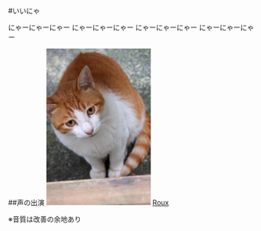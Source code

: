 #いいにゃ

にゃーにゃーにゃー
にゃーにゃーにゃー
にゃーにゃーにゃー
にゃーにゃーにゃー

##声の出演
![Roux](https://github.com/maripo/iinya/raw/master/img/roux.jpg)
[Roux](https://www.facebook.com/RouxTheCat)

※音質は改善の余地あり

